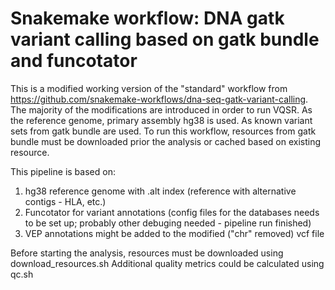 # Snakemake workflow: DNA gatk variant calling based on gatk bundle and funcotator

This is a modified working version of the "standard" workflow from https://github.com/snakemake-workflows/dna-seq-gatk-variant-calling.
The majority of the modifications are introduced in order to run VQSR.
As the reference genome, primary assembly hg38 is used.
As known variant sets from gatk bundle are used.
To run this workflow, resources from gatk bundle must be downloaded prior the analysis or cached based on existing resource.



This pipeline is based on:
1) hg38 reference genome with .alt index (reference with alternative contigs - HLA, etc.)
2) Funcotator for variant annotations (config files for the databases needs to be set up; probably other debuging needed - pipeline run finished)
3) VEP annotations might be added to the modified ("chr" removed) vcf file


Before starting the analysis, resources must be downloaded using download_resources.sh
Additional quality metrics could be calculated using qc.sh
